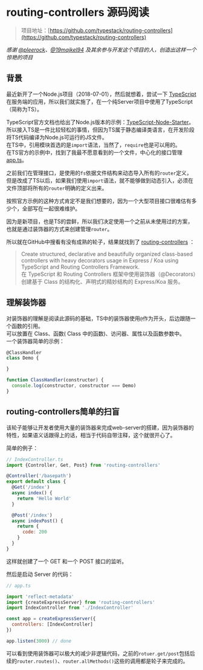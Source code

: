 # routing-controllers 源码阅读

> 项目地址：[https://github.com/typestack/routing-controllers](https://github.com/typestack/routing-controllers)

*感谢 [@pleerock](https://github.com/pleerock)、[@19majkel94](https://github.com/19majkel94) 及其余参与开发这个项目的人，创造出这样一个惊艳的项目*

## 背景

最近新开了一个Node.js项目（2018-07-01），然后就想着，尝试一下 [TypeScript](https://github.com/microsoft/typescript) 在服务端的应用，所以我们就实施了，在一个纯Server项目中使用了TypeScript（简称为TS）。  

TypeScript官方文档也给出了Node.js版本的示例：[TypeScript-Node-Starter](https://github.com/Microsoft/TypeScript-Node-Starter)。  
所以接入TS是一件比较轻松的事情，但因为TS属于静态编译类语言，在开发阶段将TS代码编译为Node.js可运行的JS文件。  
在TS中，引用模块首选的是`import`语法，当然了，`require`也是可以用的。  
在TS官方的示例中，找到了我最不愿意看到的一个文件，中心化的接口管理 [app.ts](https://github.com/Microsoft/TypeScript-Node-Starter/blob/master/src/app.ts#L93)。  

之前我们在管理接口，是使用的`fs`依据文件结构来动态导入所有的`router`定义，但是改成了TS以后，如果我们使用`import`语法，就不能够做到动态引入，必须在文件顶部将所有的`router`明确的定义出来。  

按照官方示例的这种方式肯定不是我们想要的，因为一个大型项目接口很难估有多少个，全部写在一起很难维护。  

因为是新项目，也是TS的尝鲜，所以我们决定使用一个之前从未使用过的方案，也就是通过装饰器的方式来创建管理`router`。  

所以就在GitHub中搜看有没有成熟的轮子，结果就找到了 [routing-controllers](https://github.com/typestack/routing-controllers) ：  

> Create structured, declarative and beautifully organized class-based controllers with heavy decorators usage in Express / Koa using TypeScript and Routing Controllers Framework.  
> 在 TypeScript 和 Routing Controllers 框架中使用装饰器（@Decorators）创建基于 Class 的结构化、声明式的精妙结构的 Express/Koa 服务。

## 理解装饰器

对装饰器的理解是阅读此源码的基础，TS中的装饰器使用`@`作为开头，后边跟随一个函数的引用。  
可以放置在 Class、函数( Class 中的函数)、访问器、属性以及函数参数中。  
一个装饰器简单的示例：  
```javascript
@ClassHandler
class Demo {

}

function ClassHandler(constructor) {
  console.log(constructor, constructor === Demo)
}
```

## routing-controllers简单的扫盲

该轮子能够让开发者使用大量的装饰器来完成web-server的搭建，因为装饰器的特性，如果语义话跟得上的话，相当于代码自带注释，这个就很开心了。  

简单的例子：  
```javascript
// IndexController.ts
import {Controller, Get, Post} from 'routing-controllers'

@Controller('/basepath')
export default class {
  @Get('/index')
  async index() {
    return 'Hello World'
  }

  @Post('/index')
  async indexPost() {
    return {
      code: 200
    }
  }
}
```

这样就创建了一个 GET 和一个 POST 接口的监听。  

然后是启动 Server 的代码：
```javascript
// app.ts

import 'reflect-metadata'
import {createExpressServer} from 'routing-controllers'
import IndexController from './IndexController'

const app = createExpressServer({
  controllers: [IndexController]
})

app.listen(3000) // done
```

可以看到使用装饰器可以极大的减少非逻辑代码，之前的`rotuer.get/post`包括后续的`router.routes()`、`router.allMethods()`这些的调用都是轮子来完成的。  
